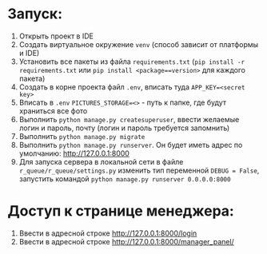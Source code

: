 # Запуск:
1. Открыть проект в IDE
2. Создать виртуальное окружение `venv` (способ зависит от платформы и IDE)
3. Установить все пакеты из файла `requirements.txt` (`pip install -r requirements.txt` или `pip install <package==version>` для каждого пакета)
4. Создать в корне проекта файл `.env`, вписать туда `APP_KEY=<secret key>`
5. Вписать в `.env` `PICTURES_STORAGE=<>` - путь к папке, где будут храниться все фото 
6. Выполнить `python manage.py createsuperuser`, ввести желаемые логин и пароль, почту (логин и пароль требуется запомнить)
7. Выполнить `python manage.py migrate`
8. Выполнить `python manage.py runserver`. Он будет иметь адрес по умолчанию: http://127.0.0.1:8000
9. Для запуска сервера в локальной сети в файле `r_queue/r_queue/settings.py` изменить тип переменной `DEBUG = False`, запустить командой `python manage.py runserver 0.0.0.0:8000`

# Доступ к странице менеджера:
1. Ввести в адресной строке http://127.0.0.1:8000/login 
2. Ввести в адресной строке http://127.0.0.1:8000/manager_panel/
